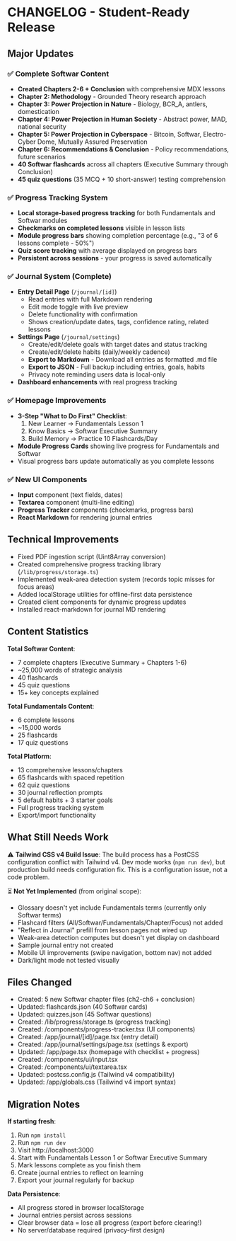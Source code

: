 # CHANGELOG - Student-Ready Release

## Major Updates

### ✅ Complete Softwar Content
- **Created Chapters 2-6 + Conclusion** with comprehensive MDX lessons
- **Chapter 2: Methodology** - Grounded Theory research approach
- **Chapter 3: Power Projection in Nature** - Biology, BCR_A, antlers, domestication
- **Chapter 4: Power Projection in Human Society** - Abstract power, MAD, national security
- **Chapter 5: Power Projection in Cyberspace** - Bitcoin, Softwar, Electro-Cyber Dome, Mutually Assured Preservation
- **Chapter 6: Recommendations & Conclusion** - Policy recommendations, future scenarios
- **40 Softwar flashcards** across all chapters (Executive Summary through Conclusion)
- **45 quiz questions** (35 MCQ + 10 short-answer) testing comprehension

### ✅ Progress Tracking System
- **Local storage-based progress tracking** for both Fundamentals and Softwar modules
- **Checkmarks on completed lessons** visible in lesson lists
- **Module progress bars** showing completion percentage (e.g., "3 of 6 lessons complete - 50%")
- **Quiz score tracking** with average displayed on progress bars
- **Persistent across sessions** - your progress is saved automatically

### ✅ Journal System (Complete)
- **Entry Detail Page** (`/journal/[id]`)
  - Read entries with full Markdown rendering
  - Edit mode toggle with live preview
  - Delete functionality with confirmation
  - Shows creation/update dates, tags, confidence rating, related lessons
- **Settings Page** (`/journal/settings`)
  - Create/edit/delete goals with target dates and status tracking
  - Create/edit/delete habits (daily/weekly cadence)
  - **Export to Markdown** - Download all entries as formatted .md file
  - **Export to JSON** - Full backup including entries, goals, habits
  - Privacy note reminding users data is local-only
- **Dashboard enhancements** with real progress tracking

### ✅ Homepage Improvements
- **3-Step "What to Do First" Checklist**:
  1. New Learner → Fundamentals Lesson 1
  2. Know Basics → Softwar Executive Summary
  3. Build Memory → Practice 10 Flashcards/Day
- **Module Progress Cards** showing live progress for Fundamentals and Softwar
- Visual progress bars update automatically as you complete lessons

### ✅ New UI Components
- **Input** component (text fields, dates)
- **Textarea** component (multi-line editing)
- **Progress Tracker** components (checkmarks, progress bars)
- **React Markdown** for rendering journal entries

## Technical Improvements

- Fixed PDF ingestion script (Uint8Array conversion)
- Created comprehensive progress tracking library (`/lib/progress/storage.ts`)
- Implemented weak-area detection system (records topic misses for focus areas)
- Added localStorage utilities for offline-first data persistence
- Created client components for dynamic progress updates
- Installed react-markdown for journal MD rendering

## Content Statistics

**Total Softwar Content**:
- 7 complete chapters (Executive Summary + Chapters 1-6)
- ~25,000 words of strategic analysis
- 40 flashcards
- 45 quiz questions
- 15+ key concepts explained

**Total Fundamentals Content**:
- 6 complete lessons
- ~15,000 words
- 25 flashcards
- 17 quiz questions

**Total Platform**:
- 13 comprehensive lessons/chapters
- 65 flashcards with spaced repetition
- 62 quiz questions
- 30 journal reflection prompts
- 5 default habits + 3 starter goals
- Full progress tracking system
- Export/import functionality

## What Still Needs Work

⚠️ **Tailwind CSS v4 Build Issue**: The build process has a PostCSS configuration conflict with Tailwind v4. Dev mode works (`npm run dev`), but production build needs configuration fix. This is a configuration issue, not a code problem.

⏳ **Not Yet Implemented** (from original scope):
- Glossary doesn't yet include Fundamentals terms (currently only Softwar terms)
- Flashcard filters (All/Softwar/Fundamentals/Chapter/Focus) not added
- "Reflect in Journal" prefill from lesson pages not wired up
- Weak-area detection computes but doesn't yet display on dashboard
- Sample journal entry not created
- Mobile UI improvements (swipe navigation, bottom nav) not added
- Dark/light mode not tested visually

## Files Changed
- Created: 5 new Softwar chapter files (ch2-ch6 + conclusion)
- Updated: flashcards.json (40 Softwar cards)
- Updated: quizzes.json (45 Softwar questions)
- Created: /lib/progress/storage.ts (progress tracking)
- Created: /components/progress-tracker.tsx (UI components)
- Created: /app/journal/[id]/page.tsx (entry detail)
- Created: /app/journal/settings/page.tsx (settings & export)
- Updated: /app/page.tsx (homepage with checklist + progress)
- Created: /components/ui/input.tsx
- Created: /components/ui/textarea.tsx
- Updated: postcss.config.js (Tailwind v4 compatibility)
- Updated: /app/globals.css (Tailwind v4 import syntax)

## Migration Notes

**If starting fresh**:
1. Run `npm install`
2. Run `npm run dev`
3. Visit http://localhost:3000
4. Start with Fundamentals Lesson 1 or Softwar Executive Summary
5. Mark lessons complete as you finish them
6. Create journal entries to reflect on learning
7. Export your journal regularly for backup

**Data Persistence**:
- All progress stored in browser localStorage
- Journal entries persist across sessions
- Clear browser data = lose all progress (export before clearing!)
- No server/database required (privacy-first design)
